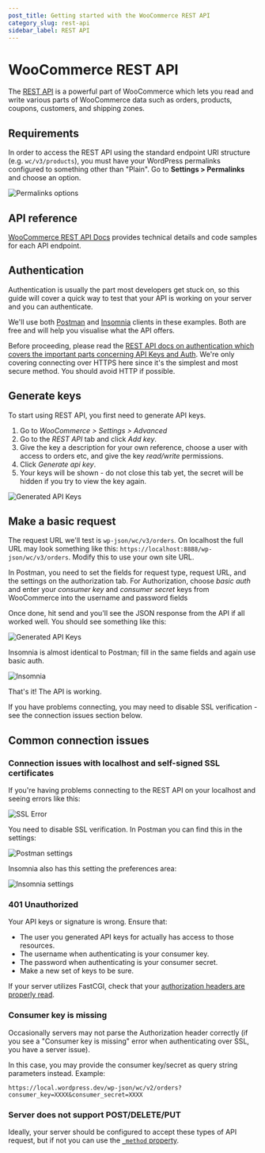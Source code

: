 ```yaml
---
post_title: Getting started with the WooCommerce REST API
category_slug: rest-api
sidebar_label: REST API
---
```


# WooCommerce REST API

The [REST API](https://woocommerce.github.io/woocommerce-rest-api-docs/#introduction) is a powerful part of WooCommerce which lets you read and write various parts of WooCommerce data such as orders, products, coupons, customers, and shipping zones.

## Requirements

In order to access the REST API using the standard endpoint URI structure (e.g. `wc/v3/products`), you must have your WordPress permalinks configured to something other than "Plain". Go to **Settings > Permalinks** and choose an option.

![Permalinks options](https://developer.woocommerce.com/wp-content/uploads/2023/12/permalinks.webp)

## API reference

[WooCommerce REST API Docs](https://woocommerce.github.io/woocommerce-rest-api-docs/) provides technical details and code samples for each API endpoint.

## Authentication

Authentication is usually the part most developers get stuck on, so this guide will cover a quick way to test that your API is working on your server and you can authenticate.

We'll use both [Postman](https://www.getpostman.com/) and [Insomnia](https://insomnia.rest/) clients in these examples. Both are free and will help you visualise what the API offers.

Before proceeding, please read the [REST API docs on authentication which covers the important parts concerning API Keys and Auth](https://woocommerce.github.io/woocommerce-rest-api-docs/#authentication). We're only covering connecting over HTTPS here since it's the simplest and most secure method. You should avoid HTTP if possible.

## Generate keys

To start using REST API, you first need to generate API keys.

1. Go to *WooCommerce > Settings > Advanced*
2. Go to the *REST API* tab and click *Add key*.
3. Give the key a description for your own reference, choose a user with access to orders etc, and give the key *read/write* permissions.
4. Click *Generate api key*.
5. Your keys will be shown - do not close this tab yet, the secret will be hidden if you try to view the key again.

![Generated API Keys](https://developer.woocommerce.com/wp-content/uploads/2023/12/keys.png)

## Make a basic request

The request URL we'll test is `wp-json/wc/v3/orders`. On localhost the full URL may look something like this: `https://localhost:8888/wp-json/wc/v3/orders`. Modify this to use your own site URL.

In Postman, you need to set the fields for request type, request URL, and the settings on the authorization tab. For Authorization, choose *basic auth* and enter your *consumer key* and *consumer secret* keys from WooCommerce into the username and password fields

Once done, hit send and you'll see the JSON response from the API if all worked well. You should see something like this:

![Generated API Keys](https://developer.woocommerce.com/wp-content/uploads/2023/12/postman.png)

Insomnia is almost identical to Postman; fill in the same fields and again use basic auth.

![Insomnia](https://developer.woocommerce.com/wp-content/uploads/2023/12/insomnia.png)

That's it! The API is working.

If you have problems connecting, you may need to disable SSL verification - see the connection issues section below.

## Common connection issues

### Connection issues with localhost and self-signed SSL certificates

If you're having problems connecting to the REST API on your localhost and seeing errors like this:

![SSL Error](https://developer.woocommerce.com/wp-content/uploads/2023/12/sslerror.png)

You need to disable SSL verification. In Postman you can find this in the settings:

![Postman settings](https://developer.woocommerce.com/wp-content/uploads/2023/12/postman-ssl.png)

Insomnia also has this setting the preferences area:

![Insomnia settings](https://developer.woocommerce.com/wp-content/uploads/2023/12/insomnia-ssl.png)

### 401 Unauthorized

Your API keys or signature is wrong. Ensure that:

- The user you generated API keys for actually has access to those resources.
- The username when authenticating is your consumer key.
- The password when authenticating is your consumer secret.
- Make a new set of keys to be sure.

If your server utilizes FastCGI, check that your [authorization headers are properly read](https://web.archive.org/web/20230330133128/https://support.metalocator.com/en/articles/1654091-wp-json-basic-auth-with-fastcgi).

### Consumer key is missing

Occasionally servers may not parse the Authorization header correctly (if you see a "Consumer key is missing" error when authenticating over SSL, you have a server issue).

In this case, you may provide the consumer key/secret as query string parameters instead. Example:

```text
https://local.wordpress.dev/wp-json/wc/v2/orders?consumer_key=XXXX&consumer_secret=XXXX
```

### Server does not support POST/DELETE/PUT

Ideally, your server should be configured to accept these types of API request, but if not you can use the [`_method` property](https://developer.wordpress.org/rest-api/using-the-rest-api/global-parameters/#_method-or-x-http-method-override-header).

